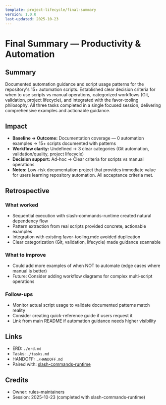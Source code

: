 ```yaml
---
template: project-lifecycle/final-summary
version: 1.0.0
last-updated: 2025-10-23
---
```


# Final Summary — Productivity & Automation

## Summary

Documented automation guidance and script usage patterns for the repository's 15+ automation scripts. Established clear decision criteria for when to use scripts vs manual operations, categorized workflows (Git, validation, project lifecycle), and integrated with the favor-tooling philosophy. All three tasks completed in a single focused session, delivering comprehensive examples and actionable guidance.

## Impact

- **Baseline → Outcome:** Documentation coverage — 0 automation examples → 15+ scripts documented with patterns
- **Workflow clarity:** Undefined → 3 clear categories (Git automation, validation/quality, project lifecycle)
- **Decision support:** Ad-hoc → Clear criteria for scripts vs manual operations
- **Notes:** Low-risk documentation project that provides immediate value for users learning repository automation. All acceptance criteria met.

## Retrospective

### What worked

- Sequential execution with slash-commands-runtime created natural dependency flow
- Pattern extraction from real scripts provided concrete, actionable examples
- Integration with existing favor-tooling.mdc avoided duplication
- Clear categorization (Git, validation, lifecycle) made guidance scannable

### What to improve

- Could add more examples of when NOT to automate (edge cases where manual is better)
- Future: Consider adding workflow diagrams for complex multi-script operations

### Follow-ups

- Monitor actual script usage to validate documented patterns match reality
- Consider creating quick-reference guide if users request it
- Link from main README if automation guidance needs higher visibility

## Links

- ERD: `./erd.md`
- Tasks: `./tasks.md`
- HANDOFF: `./HANDOFF.md`
- Paired with: [slash-commands-runtime](../slash-commands-runtime/final-summary.md)

## Credits

- Owner: rules-maintainers
- Session: 2025-10-23 (completed with slash-commands-runtime)
